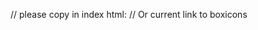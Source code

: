 // please copy in index html:  <link href='https://unpkg.com/boxicons@2.1.4/css/boxicons.min.css' rel='stylesheet'>  // Or current link to boxicons
